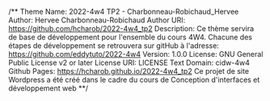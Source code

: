 /**
Theme Name: 2022-4w4 TP2 - Charbonneau-Robichaud_Hervee
Author: Hervee Charbonneau-Robichaud
Author URI: https://github.com/hcharob/2022-4w4_tp2
Description: Ce thème servira de base de développement pour l'ensemble du cours 4W4. Chacune des étapes de développement se retrouvera sur gitHub à l'adresse: https://github.com/eddytuto/2022-4w4
Version: 1.0.0
License: GNU General Public License v2 or later
License URI: LICENSE
Text Domain: cidw-4w4
Github Pages: https://hcharob.github.io/2022-4w4_tp2
Ce projet de site Wordpress a été créé dans le cadre du cours de Conception d'interfaces et développement web
**/